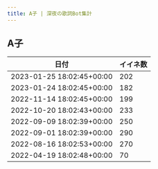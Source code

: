 ```yaml
---
title: A子 | 深夜の歌詞Bot集計
---
```

## A子

|日付|イイネ数|
|-|-|
|2023-01-25 18:02:45+00:00|202|
|2023-01-24 18:02:45+00:00|182|
|2022-11-14 18:02:45+00:00|199|
|2022-10-20 18:02:43+00:00|233|
|2022-09-09 18:02:39+00:00|250|
|2022-09-01 18:02:39+00:00|290|
|2022-08-16 18:02:53+00:00|270|
|2022-04-19 18:02:48+00:00|70|
